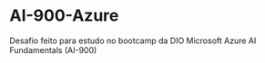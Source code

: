 # AI-900-Azure
Desafio feito para estudo no bootcamp da DIO Microsoft Azure AI Fundamentals (AI-900)
